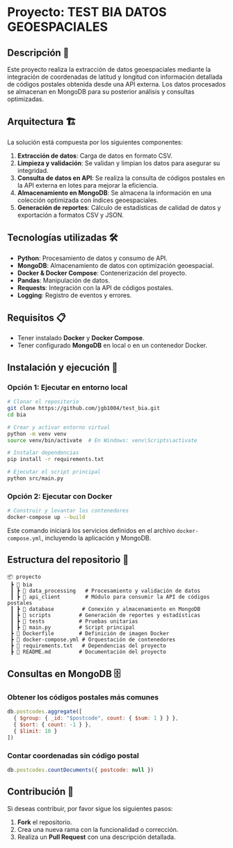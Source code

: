 # Proyecto: TEST BIA DATOS GEOESPACIALES

## Descripción 📌
Este proyecto realiza la extracción de datos geoespaciales mediante la integración de coordenadas de latitud y longitud con información detallada de códigos postales obtenida desde una API externa. Los datos procesados se almacenan en MongoDB para su posterior análisis y consultas optimizadas.

## Arquitectura 🏗️
La solución está compuesta por los siguientes componentes:

1. **Extracción de datos**: Carga de datos en formato CSV.
2. **Limpieza y validación**: Se validan y limpian los datos para asegurar su integridad.
3. **Consulta de datos en API**: Se realiza la consulta de códigos postales en la API externa en lotes para mejorar la eficiencia.
4. **Almacenamiento en MongoDB**: Se almacena la información en una colección optimizada con índices geoespaciales.
5. **Generación de reportes**: Cálculo de estadísticas de calidad de datos y exportación a formatos CSV y JSON.

## Tecnologías utilizadas 🛠️
- **Python**: Procesamiento de datos y consumo de API.
- **MongoDB**: Almacenamiento de datos con optimización geoespacial.
- **Docker & Docker Compose**: Contenerización del proyecto.
- **Pandas**: Manipulación de datos.
- **Requests**: Integración con la API de códigos postales.
- **Logging**: Registro de eventos y errores.

## Requisitos 📋
- Tener instalado **Docker** y **Docker Compose**.
- Tener configurado **MongoDB** en local o en un contenedor Docker.

## Instalación y ejecución 🚀

### Opción 1: Ejecutar en entorno local
```sh
# Clonar el repositorio
git clone https://github.com/jgb1004/test_bia.git
cd bia

# Crear y activar entorno virtual
python -m venv venv
source venv/bin/activate  # En Windows: venv\Scripts\activate

# Instalar dependencias
pip install -r requirements.txt

# Ejecutar el script principal
python src/main.py
```

### Opción 2: Ejecutar con Docker
```sh
# Construir y levantar los contenedores
docker-compose up --build
```

Este comando iniciará los servicios definidos en el archivo `docker-compose.yml`, incluyendo la aplicación y MongoDB.

## Estructura del repositorio 📂
```
📦 proyecto
 ┣ 📂 bia
 ┃ ┣ 📂 data_processing   # Procesamiento y validación de datos
 ┃ ┣ 📂 api_client        # Módulo para consumir la API de códigos postales
 ┃ ┣ 📂 database         # Conexión y almacenamiento en MongoDB
 ┃ ┣ 📂 scripts         # Generación de reportes y estadísticas
 ┃ ┣ 📂 tests           # Pruebas unitarias
 ┃ ┣ 📜 main.py         # Script principal
 ┣ 📜 Dockerfile        # Definición de imagen Docker
 ┣ 📜 docker-compose.yml # Orquestación de contenedores
 ┣ 📜 requirements.txt   # Dependencias del proyecto
 ┣ 📜 README.md         # Documentación del proyecto
```

## Consultas en MongoDB 🗄️

### Obtener los códigos postales más comunes
```js
db.postcodes.aggregate([
  { $group: { _id: "$postcode", count: { $sum: 1 } } },
  { $sort: { count: -1 } },
  { $limit: 10 }
])
```

### Contar coordenadas sin código postal
```js
db.postcodes.countDocuments({ postcode: null })
```

## Contribución 🤝
Si deseas contribuir, por favor sigue los siguientes pasos:
1. **Fork** el repositorio.
2. Crea una nueva rama con la funcionalidad o corrección.
3. Realiza un **Pull Request** con una descripción detallada.